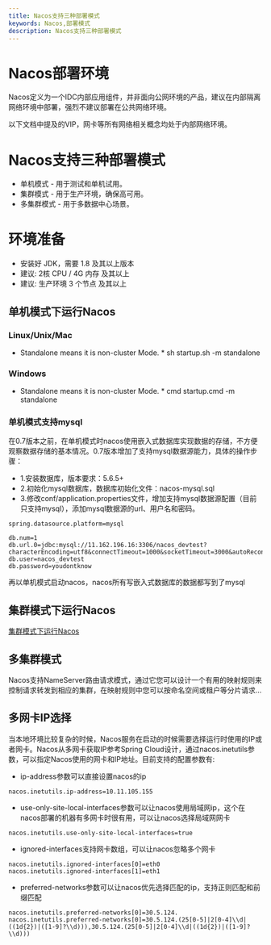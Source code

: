 ```yaml
---
title: Nacos支持三种部署模式
keywords: Nacos,部署模式
description: Nacos支持三种部署模式
---
```


# Nacos部署环境

Nacos定义为一个IDC内部应用组件，并非面向公网环境的产品，建议在内部隔离网络环境中部署，强烈不建议部署在公共网络环境。

以下文档中提及的VIP，网卡等所有网络相关概念均处于内部网络环境。

# Nacos支持三种部署模式

* 单机模式 - 用于测试和单机试用。
* 集群模式 - 用于生产环境，确保高可用。
* 多集群模式 - 用于多数据中心场景。

# 环境准备
- 安装好 JDK，需要 1.8 及其以上版本
- 建议: 2核 CPU / 4G 内存 及其以上
- 建议: 生产环境 3 个节点 及其以上

## 单机模式下运行Nacos

### Linux/Unix/Mac

* Standalone means it is non-cluster Mode. * 
sh startup.sh -m standalone

### Windows

* Standalone means it is non-cluster Mode. * 
cmd startup.cmd -m standalone

### 单机模式支持mysql

在0.7版本之前，在单机模式时nacos使用嵌入式数据库实现数据的存储，不方便观察数据存储的基本情况。0.7版本增加了支持mysql数据源能力，具体的操作步骤：

- 1.安装数据库，版本要求：5.6.5+
- 2.初始化mysql数据库，数据库初始化文件：nacos-mysql.sql
- 3.修改conf/application.properties文件，增加支持mysql数据源配置（目前只支持mysql），添加mysql数据源的url、用户名和密码。

```
spring.datasource.platform=mysql

db.num=1
db.url.0=jdbc:mysql://11.162.196.16:3306/nacos_devtest?characterEncoding=utf8&connectTimeout=1000&socketTimeout=3000&autoReconnect=true
db.user=nacos_devtest
db.password=youdontknow
```

再以单机模式启动nacos，nacos所有写嵌入式数据库的数据都写到了mysql

## 集群模式下运行Nacos

[集群模式下运行Nacos](https://nacos.io/zh-cn/docs/cluster-mode-quick-start.html)

## 多集群模式

Nacos支持NameServer路由请求模式，通过它您可以设计一个有用的映射规则来控制请求转发到相应的集群，在映射规则中您可以按命名空间或租户等分片请求...

## 多网卡IP选择

当本地环境比较复杂的时候，Nacos服务在启动的时候需要选择运行时使用的IP或者网卡。Nacos从多网卡获取IP参考Spring Cloud设计，通过nacos.inetutils参数，可以指定Nacos使用的网卡和IP地址。目前支持的配置参数有:

- ip-address参数可以直接设置nacos的ip

```
nacos.inetutils.ip-address=10.11.105.155
```

- use-only-site-local-interfaces参数可以让nacos使用局域网ip，这个在nacos部署的机器有多网卡时很有用，可以让nacos选择局域网网卡

```
nacos.inetutils.use-only-site-local-interfaces=true
```

- ignored-interfaces支持网卡数组，可以让nacos忽略多个网卡

```
nacos.inetutils.ignored-interfaces[0]=eth0
nacos.inetutils.ignored-interfaces[1]=eth1
```

- preferred-networks参数可以让nacos优先选择匹配的ip，支持正则匹配和前缀匹配

```
nacos.inetutils.preferred-networks[0]=30.5.124.
nacos.inetutils.preferred-networks[0]=30.5.124.(25[0-5]|2[0-4]\\d|((1d{2})|([1-9]?\\d))),30.5.124.(25[0-5]|2[0-4]\\d|((1d{2})|([1-9]?\\d)))
```
